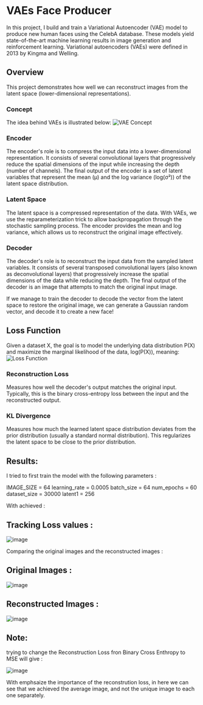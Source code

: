 # VAEs Face Producer

In this project, I build and train a Variational Autoencoder (VAE) model to produce new human faces using the CelebA database. These models yield state-of-the-art machine learning results in image generation and reinforcement learning. Variational autoencoders (VAEs) were defined in 2013 by Kingma and Welling.

## Overview

This project demonstrates how well we can reconstruct images from the latent space (lower-dimensional representations).

### Concept

The idea behind VAEs is illustrated below:
![VAE Concept](https://github.com/omer1C/VAEs-face-producer-5.24/assets/135855862/019faad4-4df6-44bd-bba5-f37d378bee27)

### Encoder

The encoder's role is to compress the input data into a lower-dimensional representation. It consists of several convolutional layers that progressively reduce the spatial dimensions of the input while increasing the depth (number of channels). The final output of the encoder is a set of latent variables that represent the mean (μ) and the log variance (log(σ²)) of the latent space distribution.

### Latent Space

The latent space is a compressed representation of the data. With VAEs, we use the reparameterization trick to allow backpropagation through the stochastic sampling process. The encoder provides the mean and log variance, which allows us to reconstruct the original image effectively.

### Decoder

The decoder's role is to reconstruct the input data from the sampled latent variables. It consists of several transposed convolutional layers (also known as deconvolutional layers) that progressively increase the spatial dimensions of the data while reducing the depth. The final output of the decoder is an image that attempts to match the original input image.

If we manage to train the decoder to decode the vector from the latent space to restore the original image, we can generate a Gaussian random vector, and decode it to create a new face!

## Loss Function

Given a dataset X, the goal is to model the underlying data distribution P(X) and maximize the marginal likelihood of the data, log(P(X)), meaning:
![Loss Function](https://github.com/omer1C/VAEs-face-producer-5.24/assets/135855862/4a34b238-9592-491c-b1c9-c6092570a98d)

### Reconstruction Loss

Measures how well the decoder's output matches the original input. Typically, this is the binary cross-entropy loss between the input and the reconstructed output.

### KL Divergence

Measures how much the learned latent space distribution deviates from the prior distribution (usually a standard normal distribution). This regularizes the latent space to be close to the prior distribution.

## Results: 
I tried to first train the model with the following parameters : 

IMAGE_SIZE = 64
learning_rate = 0.0005
batch_size = 64
num_epochs = 60
dataset_size = 30000
latent1 = 256

With achieved :

## Tracking Loss values : 
![image](https://github.com/omer1C/VAEs-face-producer-5.24/assets/135855862/efd18c29-7525-49c0-8363-91b04acf0227)

Comparing the original images and the reconstructed images : 

## Original Images : 
![image](https://github.com/omer1C/VAEs-face-producer-5.24/assets/135855862/521d96c1-f6a9-4b3f-8e62-da4c2a7e88e8)

## Reconstructed Images : 
![image](https://github.com/omer1C/VAEs-face-producer-5.24/assets/135855862/3f5fdbfb-e3db-4d88-b069-dd83e5d34a6d)


## Note: 
trying to change the Reconstruction Loss fron Binary Cross Enthropy to MSE will give : 

![image](https://github.com/omer1C/VAEs-face-producer-5.24/assets/135855862/7bc6816e-c337-481d-9720-afdb8eba7327)

With emphsaize the importance of the reconstrution loss, in here we can see that we achieved the average image, and not the 
unique image to each one separately.    





